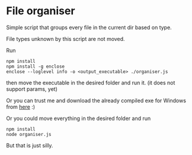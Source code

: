 # File organiser

Simple script that groups every file in the current dir based on type.

File types unknown by this script are not moved.

Run 
```
npm install
npm install -g enclose
enclose --loglevel info -o <output_executable> ./organiser.js
```
then move the executable in the desired folder and run it. (it does not support params, yet)

Or you can trust me and download the already compiled exe for Windows from [here](https://github.com/AlexandruSimandi/file-organiser/releases) :)


Or you could move everything in the desired folder and run
```
npm install
node organiser.js
```
But that is just silly.
